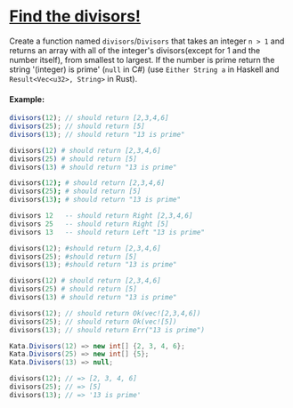 # [Find the divisors!](https://www.codewars.com/kata/544aed4c4a30184e960010f4)
Create a function named `divisors`/`Divisors` that takes an integer `n > 1` and returns an array with all of the integer's divisors(except for 1 and the number itself), from smallest to largest. If the number is prime return the string '(integer) is prime' (`null` in C#) (use `Either String a` in Haskell and `Result<Vec<u32>, String>` in Rust).

#### Example:

```javascript
divisors(12); // should return [2,3,4,6]
divisors(25); // should return [5]
divisors(13); // should return "13 is prime"
```
```elixir
divisors(12) # should return [2,3,4,6]
divisors(25) # should return [5]
divisors(13) # should return "13 is prime"
```
```coffeescript
divisors(12); # should return [2,3,4,6]
divisors(25); # should return [5]
divisors(13); # should return "13 is prime"
```
```haskell
divisors 12   -- should return Right [2,3,4,6]
divisors 25   -- should return Right [5]
divisors 13   -- should return Left "13 is prime"
```
```python
divisors(12); #should return [2,3,4,6]
divisors(25); #should return [5]
divisors(13); #should return "13 is prime"
```
```ruby
divisors(12) # should return [2,3,4,6]
divisors(25) # should return [5]
divisors(13) # should return "13 is prime"
```
```rust
divisors(12); // should return Ok(vec![2,3,4,6])
divisors(25); // should return Ok(vec![5])
divisors(13); // should return Err("13 is prime")
```
```csharp
Kata.Divisors(12) => new int[] {2, 3, 4, 6};
Kata.Divisors(25) => new int[] {5};
Kata.Divisors(13) => null;
```
```php
divisors(12); // => [2, 3, 4, 6]
divisors(25); // => [5]
divisors(13); // => '13 is prime'
```